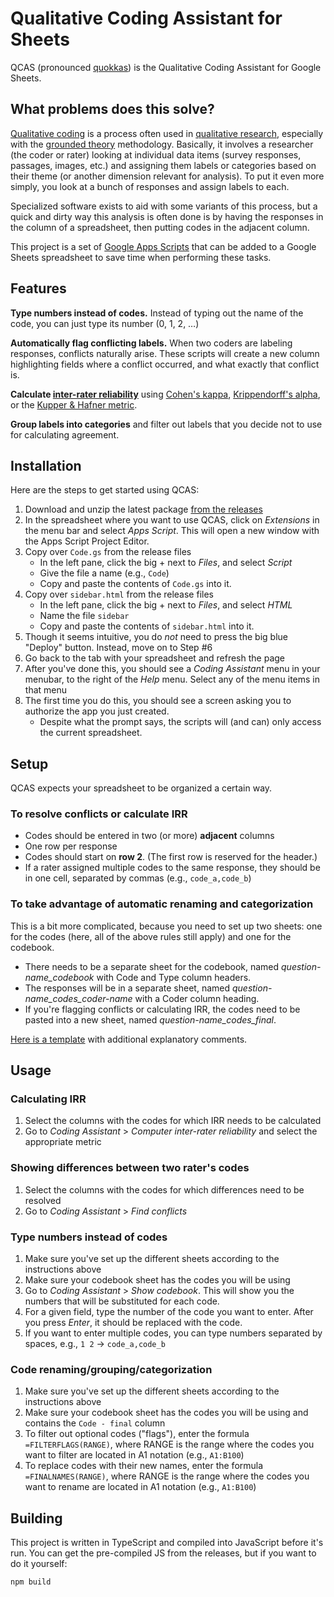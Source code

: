 Qualitative Coding Assistant for Sheets
=======================================

QCAS (pronounced [quokkas](https://en.wikipedia.org/wiki/Quokka)) is the Qualitative Coding Assistant for Google Sheets.

## What problems does this solve?

[Qualitative coding](https://www.cessda.eu/Training/Training-Resources/Library/Data-Management-Expert-Guide/3.-Process/Qualitative-coding) is a process often used in [qualitative research](https://en.wikipedia.org/wiki/Qualitative_research), especially with the [grounded theory](https://en.wikipedia.org/wiki/Grounded_theory) methodology.
Basically, it involves a researcher (the coder or rater) looking at individual data items (survey responses, passages, images, etc.) and assigning them labels or categories based on their theme (or another dimension relevant for analysis). To put it even more simply, you look at a bunch of responses and assign labels to each.

Specialized software exists to aid with some variants of this process, but a quick and dirty way this analysis is often done is by having the responses in the column of a spreadsheet, then putting codes in the adjacent column.

This project is a set of [Google Apps Scripts](https://developers.google.com/apps-script/) that can be added to a Google Sheets spreadsheet to save time when performing these tasks.


## Features

**Type numbers instead of codes.** Instead of typing out the name of the code, you can just type its number (0, 1, 2, …)

**Automatically flag conflicting labels.** When two coders are labeling responses, conflicts naturally arise. These scripts will create a new column highlighting fields where a conflict occurred, and what exactly that conflict is.

**Calculate [inter-rater reliability](https://en.wikipedia.org/wiki/Inter-rater_reliability)** using [Cohen's kappa](https://en.wikipedia.org/wiki/Cohen's_kappa), [Krippendorff's alpha](https://en.wikipedia.org/wiki/Krippendorff's_alpha), or the [Kupper & Hafner metric](https://github.com/nmalkin/kupper_hafner).

**Group labels into categories** and filter out labels that you decide not to use for calculating agreement.


## Installation

Here are the steps to get started using QCAS:

1. Download and unzip the latest package [from the releases](https://github.com/nmalkin/qcas/releases)
2. In the spreadsheet where you want to use QCAS, click on _Extensions_ in the menu bar and select _Apps Script_. This will open a new window with the Apps Script Project Editor.
3. Copy over `Code.gs` from the release files
    - In the left pane, click the big + next to _Files_, and select _Script_
    - Give the file a name (e.g., `Code`) 
    - Copy and paste the contents of `Code.gs` into it.
4. Copy over `sidebar.html` from the release files
    - In the left pane, click the big + next to _Files_, and select _HTML_
    - Name the file `sidebar`
    - Copy and paste the contents of `sidebar.html` into it.
5. Though it seems intuitive, you do _not_ need to press the big blue "Deploy" button. Instead, move on to Step #6
6. Go back to the tab with your spreadsheet and refresh the page
7. After you've done this, you should see a _Coding Assistant_ menu in your menubar, to the right of the _Help_ menu.
    Select any of the menu items in that menu
8. The first time you do this, you should see a screen asking you to authorize the app you just created.
    - Despite what the prompt says, the scripts will (and can) only access the current spreadsheet.



## Setup

QCAS expects your spreadsheet to be organized a certain way.

### To resolve conflicts or calculate IRR

- Codes should be entered in two (or more) **adjacent** columns
- One row per response
- Codes should start on **row 2**. (The first row is reserved for the header.)
- If a rater assigned multiple codes to the same response, they should be in one cell, separated by commas (e.g., `code_a,code_b`)

### To take advantage of automatic renaming and categorization

This is a bit more complicated, because you need to set up two sheets: one for the codes (here, all of the above rules still apply) and one for the codebook.

- There needs to be a separate sheet for the codebook, named *question-name_codebook* with Code and Type column headers.
- The responses will be in a separate sheet, named *question-name_codes_coder-name* with a Coder column heading.
- If you're flagging conflicts or calculating IRR, the codes need to be pasted into a new sheet, named *question-name_codes_final*.

[Here is a template](https://docs.google.com/spreadsheets/d/1EfjeXCM1tmDtuazxIvYET2FKieVNgM2jkuYws83mWq4) with additional explanatory comments.


## Usage

### Calculating IRR

1. Select the columns with the codes for which IRR needs to be calculated
2. Go to _Coding Assistant_ > _Computer inter-rater reliability_ and select the appropriate metric

### Showing differences between two rater's codes

1. Select the columns with the codes for which differences need to be resolved
2. Go to _Coding Assistant_ > _Find conflicts_

### Type numbers instead of codes

1. Make sure you've set up the different sheets according to the instructions above
2. Make sure your codebook sheet has the codes you will be using
3. Go to _Coding Assistant_ > _Show codebook_. This will show you the numbers that will be substituted for each code.
4. For a given field, type the number of the code you want to enter. After you press _Enter_, it should be replaced with the code.
5. If you want to enter multiple codes, you can type numbers separated by spaces, e.g., `1 2` -> `code_a,code_b`

### Code renaming/grouping/categorization

1. Make sure you've set up the different sheets according to the instructions above
2. Make sure your codebook sheet has the codes you will be using and contains the `Code - final` column
3. To filter out optional codes ("flags"), enter the formula `=FILTERFLAGS(RANGE)`, where RANGE is the range where the codes you want to filter are located in A1 notation (e.g., `A1:B100`)
4. To replace codes with their new names, enter the formula `=FINALNAMES(RANGE)`, where RANGE is the range where the codes you want to rename are located in A1 notation (e.g., `A1:B100`)


## Building

This project is written in TypeScript and compiled into JavaScript before it's run. You can get the pre-compiled JS from the releases, but if you want to do it yourself:

    npm build

